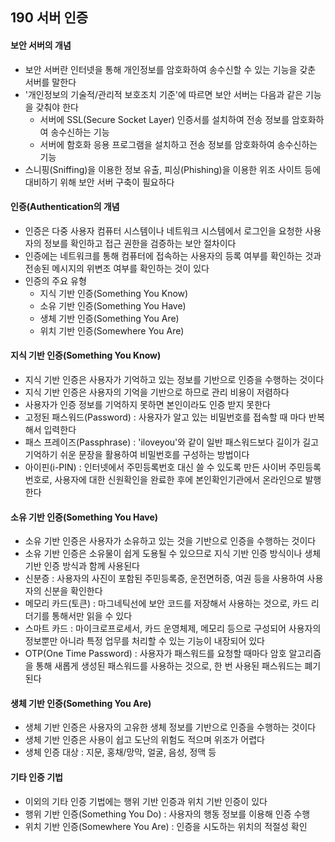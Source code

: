 ## 190 서버 인증

#### 보안 서버의 개념

- 보안 서버란 인터넷을 통해 개인정보를 암호화하여 송수신할 수 있는 기능을 갖춘 서버를 말한다
- '개인정보의 기술적/관리적 보호조치 기준'에 따르면 보안 서버는 다음과 같은 기능을 갖춰야 한다
  - 서버에 SSL(Secure Socket Layer) 인증서를 설치하여 전송 정보를 암호화하여 송수신하는 기능
  - 서버에 함호화 응용 프로그램을 설치하고 전송 정보를 암호화하여 송수신하는 기능
- 스니핑(Sniffing)을 이용한 정보 유출, 피싱(Phishing)을 이용한 위조 사이트 등에 대비하기 위해 보안 서버 구축이 필요하다



#### 인증(Authentication의 개념

- 인증은 다중 사용자 컴퓨터 시스템이나 네트워크 시스템에서 로그인을 요청한 사용자의 정보를 확인하고 접근 권한을 검증하는 보안 절차이다
- 인증에는 네트워크를 통해 컴퓨터에 접속하는 사용자의 등록 여부를 확인하는 것과 전송된 메시지의 위변조 여부를 확인하는 것이 있다
- 인증의 주요 유형
  - 지식 기반 인증(Something You Know)
  - 소유 기반 인증(Something You Have)
  - 생체 기반 인증(Something You Are)
  - 위치 기반 인증(Somewhere You Are)



#### 지식 기반 인증(Something You Know)

- 지식 기반 인증은 사용자가 기억하고 있는 정보를 기반으로 인증을 수행하는 것이다
- 지식 기반 인증은 사용자의 기억을 기반으로 하므로 관리 비용이 저렴하다
- 사용자가 인증 정보를 기억하지 못하면 본인이라도 인증 받지 못한다
- 고정된 패스워드(Password) : 사용자가 알고 있는 비밀번호를 접속할 때 마다 반복해서 입력한다
- 패스 프레이즈(Passphrase) : 'iloveyou'와 같이 일반 패스워드보다 길이가 길고 기억하기 쉬운 문장을 활용하여 비밀번호를 구성하는 방법이다
- 아이핀(i-PIN) : 인터넷에서 주민등록번호 대신 쓸 수 있도록 만든 사이버 주민등록번호로, 사용자에 대한 신원확인을 완료한 후에 본인확인기관에서 온라인으로 발행한다



#### 소유 기반 인증(Something You Have)

- 소유 기반 인증은 사용자가 소유하고 있는 것을 기반으로 인증을 수행하는 것이다
- 소유 기반 인증은 소유물이 쉽게 도용될 수 있으므로 지식 기반 인증 방식이나 생체 기반 인증 방식과 함께 사용된다
- 신분증 : 사용자의 사진이 포함된 주민등록증, 운전면허증, 여권 등을 사용하여 사용자의 신분을 확인한다
- 메모리 카드(토큰) : 마그네틱선에 보안 코드를 저장해서 사용하는 것으로, 카드 리더기를 통해서만 읽을 수 있다
- 스마트 카드 : 마이크로프로세서, 카드 운영체제, 메모리 등으로 구성되어 사용자의 정보뿐만 아니라 특정 업무를 처리할 수 있는 기능이 내장되어 있다
- OTP(One Time Password) : 사용자가 패스워드를 요청할 때마다 암호 알고리즘을 통해 새롭게 생성된 패스워드를 사용하는 것으로, 한 번 사용된 패스워드는 폐기된다



#### 생체 기반 인증(Something You Are)

- 생체 기반 인증은 사용자의 고유한 생체 정보를 기반으로 인증을 수행하는 것이다
- 생체 기반 인증은 사용이 쉽고 도난의 위험도 적으며 위조가 어렵다
- 생체 인증 대상 : 지문, 홍채/망막, 얼굴, 음성, 정맥 등



#### 기타 인증 기법

- 이외의 기타 인증 기법에는 행위 기반 인증과 위치 기반 인증이 있다
- 행위 기반 인증(Something You Do) : 사용자의 행동 정보를 이용해 인증 수행
- 위치 기반 인증(Somewhere You Are) : 인증을 시도하는 위치의 적절성 확인